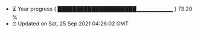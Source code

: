 - ⏳ Year progress { █████████████████████▁▁▁▁▁▁▁▁▁ } 73.20 %
- ⏰ Updated on Sat, 25 Sep 2021 04:26:02 GMT

